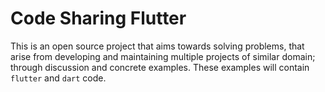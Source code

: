 # Code Sharing Flutter

This is an open source project that aims towards solving problems, that arise from developing and maintaining multiple projects of similar domain; through discussion and concrete examples. These examples will contain `flutter` and `dart` code.
